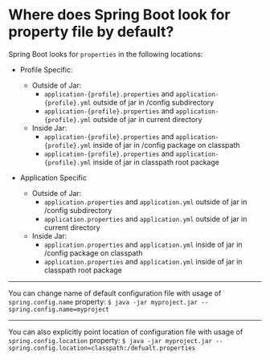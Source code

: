 # Where does Spring Boot look for property file by default?
Spring Boot looks for ```properties``` in the following locations:

- Profile Specific:
    - Outside of Jar:
        - ```application-{profile}.properties``` and ```application-{profile}.yml``` outside of jar in /config subdirectory
        - ```application-{profile}.properties``` and ```application-{profile}.yml``` outside of jar in current directory
    - Inside Jar:
        - ```application-{profile}.properties``` and ```application-{profile}.yml``` inside of jar in /config package on classpath
        - ```application-{profile}.properties``` and ```application-{profile}.yml``` inside of jar in classpath root package
    
- Application Specific
    - Outside of Jar:
        - ```application.properties``` and ```application.yml``` outside of jar in /config subdirectory
        - ```application.properties``` and ```application.yml``` outside of jar in current directory
    - Inside Jar:
        - ```application.properties``` and ```application.yml``` inside of jar in /config package on classpath
        - ```application.properties``` and ```application.yml``` inside of jar in classpath root package

---
    
You can change name of default configuration file with usage of ```spring.config.name``` property:
```$ java -jar myproject.jar --spring.config.name=myproject```

---

You can also explicitly point location of configuration file with usage of ```spring.config.location``` property:
```$ java -jar myproject.jar --spring.config.location=classpath:/defualt.properties```
        